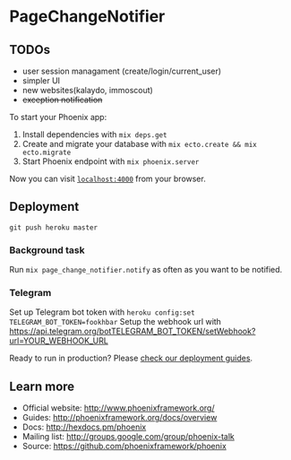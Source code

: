 # PageChangeNotifier

## TODOs

  * user session managament (create/login/current_user)
  * simpler UI
  * new websites(kalaydo, immoscout)
  * ~~exception notification~~

To start your Phoenix app:

  1. Install dependencies with `mix deps.get`
  2. Create and migrate your database with `mix ecto.create && mix ecto.migrate`
  3. Start Phoenix endpoint with `mix phoenix.server`

Now you can visit [`localhost:4000`](http://localhost:4000) from your browser.

## Deployment
`git push heroku master`

### Background task
Run `mix page_change_notifier.notify` as often as you want to be notified.

### Telegram
Set up Telegram bot token with `heroku config:set TELEGRAM_BOT_TOKEN=fookhbar`
Setup the webhook url with https://api.telegram.org/botTELEGRAM_BOT_TOKEN/setWebhook?url=YOUR_WEBHOOK_URL

Ready to run in production? Please [check our deployment guides](http://www.phoenixframework.org/docs/deployment).

## Learn more

  * Official website: http://www.phoenixframework.org/
  * Guides: http://phoenixframework.org/docs/overview
  * Docs: http://hexdocs.pm/phoenix
  * Mailing list: http://groups.google.com/group/phoenix-talk
  * Source: https://github.com/phoenixframework/phoenix
